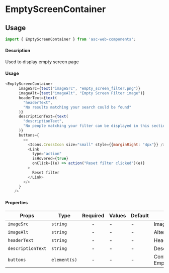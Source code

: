 # EmptyScreenContainer

## Usage

```js
import { EmptyScreenContainer } from 'asc-web-components';
```

#### Description

Used to display empty screen page

#### Usage

```js
<EmptyScreenContainer
      imageSrc={text("imageSrc", "empty_screen_filter.png")}
      imageAlt={text("imageAlt", "Empty Screen Filter image")}
      headerText={text(
        "headerText",
        "No results matching your search could be found"
      )}
      descriptionText={text(
        "descriptionText",
        "No people matching your filter can be displayed in this section. Please select other filter options or clear filter to view all the people in this section."
      )}
      buttons={
        <>
          <Icons.CrossIcon size="small" style={{marginRight: "4px"}} />
          <Link
            type="action"
            isHovered={true}
            onClick={(e) => action("Reset filter clicked")(e)}
          >
            Reset filter
          </Link>
        </>
      }
    />
```

#### Properties

| Props              | Type                  | Required | Values                         | Default         | Description                                                                                          |
| ------------------ | ----------------------| :------: | ---------------------------    | --------------- |----------------------------------------------------------------------------------------------------- |
| `imageSrc`            | `string`              |    -     | -                              | -       | Image url source                                                                                           |
| `imageAlt`             | `string`|    -     | -                              |   -          | Alternative image text                                                                        |
| `headerText`       | `string`                |    -     | -                              | -        | Header text                                               |
| `descriptionText`         | `string`              |    -    | -                              | - | Description text                                                                                            |
| `buttons`           | `element(s)`                |    -     | -                              | -          | Content of EmptyContentButtonsContainer                                                                    |